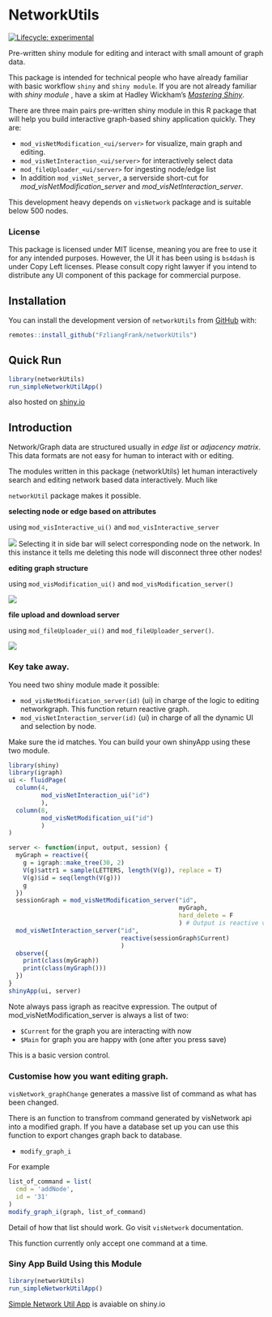 
<!-- README.md is generated from README.Rmd. Please edit that file -->

# NetworkUtils

<!-- badges: start -->

[![Lifecycle:
experimental](https://img.shields.io/badge/lifecycle-experimental-orange.svg)](https://lifecycle.r-lib.org/articles/stages.html#experimental)
<!-- badges: end -->

Pre-written shiny module for editing and interact with small amount of
graph data.

This package is intended for technical people who have already familiar
with basic workflow `shiny` and `shiny module`. If you are not already
familiar with *shiny module* , have a skim at Hadley Wickham’s
[*Mastering Shiny*](https://mastering-shiny.org/scaling-modules.html).

There are three main pairs pre-written shiny module in this R package
that will help you build interactive graph-based shiny application
quickly. They are:

- `mod_visNetModification_<ui/server>` for visualize, main graph and
  editing.
- `mod_visNetInteraction_<ui/server>` for interactively select data
- `mod_fileUploader_<ui/server>` for ingesting node/edge list
- In addition `mod_visNet_server`, a serverside short-cut for
  *mod_visNetModification_server* and *mod_visNetInteraction_server*.

This development heavy depends on `visNetwork` package and is suitable
below 500 nodes.

### License

This package is licensed under MIT license, meaning you are free to use
it for any intended purposes. However, the UI it has been using is
`bs4dash` is under Copy Left licenses. Please consult copy right lawyer
if you intend to distribute any UI component of this package for
commercial purpose.

## Installation

You can install the development version of `networkUtils` from
[GitHub](https://github.com/) with:

``` r
remotes::install_github("FzliangFrank/networkUtils")
```

## Quick Run

``` r
library(networkUtils)
run_simpleNetworkUtilApp()
```

also hosted on
[shiny.io](https://frank-the-tank.shinyapps.io/networkutils/)

## Introduction

Network/Graph data are structured usually in *edge list* or *adjacency
matrix*. This data formats are not easy for human to interact with or
editing.

The modules written in this package {networkUtils} let human
interactively search and editing network based data interactively. Much
like

`networkUtil` package makes it possible.

**selecting node or edge based on attributes**

using `mod_visInteractive_ui()` and `mod_visInteractive_server`

![](man/figures/demo_selector.gif) Selecting it in side bar will select
corresponding node on the network. In this instance it tells me deleting
this node will disconnect three other nodes!

**editing graph structure**

using `mod_visModification_ui()` and `mod_visModification_server()`

![](man/figures/demo_editor.gif)

**file upload and download server**

using `mod_fileUploader_ui()` and `mod_fileUploader_server()`.

![](man/figures/demo_putback_in.gif)

### Key take away.

You need two shiny module made it possible:

- `mod_visNetModification_server(id)` (ui) in charge of the logic to
  editing networkgraph. This function return reactive graph.
- `mod_visNetInteraction_server(id)` (ui) in charge of all the dynamic
  UI and selection by node.

Make sure the id matches. You can build your own shinyApp using these
two module.

``` r
library(shiny)
library(igraph)
ui <- fluidPage(
  column(4,
         mod_visNetInteraction_ui("id")
         ),
  column(8, 
         mod_visNetModification_ui("id")
         )  
)

server <- function(input, output, session) {
  myGraph = reactive({
    g = igraph::make_tree(30, 2)
    V(g)$attr1 = sample(LETTERS, length(V(g)), replace = T)
    V(g)$id = seq(length(V(g)))
    g
  })
  sessionGraph = mod_visNetModification_server("id", 
                                               myGraph,
                                               hard_delete = F
                                               ) # Output is reactive value
  mod_visNetInteraction_server("id", 
                               reactive(sessionGraph$Current)
                               )
  observe({
    print(class(myGraph))
    print(class(myGraph()))
  })
}
shinyApp(ui, server)
```

Note always pass igraph as reacitve expression. The output of
mod_visNetModification_server is always a list of two:

- `$Current` for the graph you are interacting with now
- `$Main` for graph you are happy with (one after you press save)

This is a basic version control.

### Customise how you want editing graph.

`visNetwork_graphChange` generates a massive list of command as what has
been changed.

There is an function to transfrom command generated by visNetwork api
into a modified graph. If you have a database set up you can use this
function to export changes graph back to database.

- `modify_graph_i`

For example

``` r
list_of_command = list(
  cmd = 'addNode',
  id = '31'
)
modify_graph_i(graph, list_of_command)
```

Detail of how that list should work. Go visit `visNetwork`
documentation.

This function currently only accept one command at a time.

### Siny App Build Using this Module

``` r
library(networkUtils)
run_simpleNetworkUtilApp()
```

[Simple Network Util
App](https://frank-the-tank.shinyapps.io/networkutils/?_ga=2.2760560.1153125338.1680970415-1261124081.1680970415)
is avaiable on shiny.io
